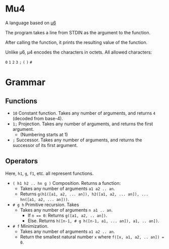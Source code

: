 # Mu4
A language based on [μ6](https://github.com/bforte/mu6/)

The program takes a line from STDIN as the argument to the function.

After calling the function, it prints the resulting value of the function.

Unlike μ6, μ4 encodes the characters in octets. All allowed characters:

`0` `1` `2` `3` `;` `(` `)` `#`

# Grammar
## Functions
* `10` Constant function. Takes any number of arguments, and returns `4` (decoded from base-4).
* `1;` Projection. Takes any number of arguments, and returns the first argument.
  * (Numbering starts at 1)
* `;` Successor. Takes any number of arguments, and returns the successor of its first argument.
## Operators
Here, `h1`, `g`, `f1`, etc. all represent functions.
* `( h1 h2 .. hn g )` Composition. Returns a function:
  * Takes any number of arguments `a1 a2 .. an`.
  * Returns `g(h1([a1, a2, ... an]), h2([a1, a2, ... an]), ... hn([a1, a2, ... an]))`. 
* `# g h` Primitive recursion. Takes
  * Takes any number of arguments `n a1 .. an`.
    * If `n == 0`: Returns `g([a1, a2, .. an])`.
    * Else. Returns `h([n-1, # g h([n-1, a1, ... an]), a1, .. an])`.
* `# f` Minimization.
  * Takes any number of arguments `a1 a2 .. an`.
  * Return the smallest natural number `x` where `f([x, a1, a2, .. an]) = 0`.

